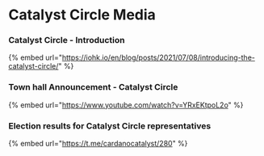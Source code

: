 # Catalyst Circle Media

### Catalyst Circle - Introduction

{% embed url="https://iohk.io/en/blog/posts/2021/07/08/introducing-the-catalyst-circle/" %}

### Town hall Announcement - Catalyst Circle

{% embed url="https://www.youtube.com/watch?v=YRxEKtpoL2o" %}

### Election results for Catalyst Circle representatives

{% embed url="https://t.me/cardanocatalyst/280" %}



